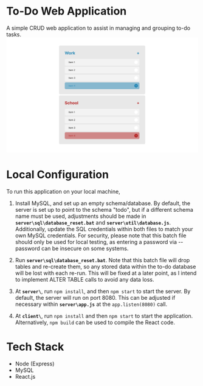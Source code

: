 # To-Do Web Application
A simple CRUD web application to assist in managing and grouping to-do tasks.
![Prototype application design](prototype_image.png)

# Local Configuration
To run this application on your local machine, 

1. Install MySQL, and set up an empty schema/database. By default, the server is set up to point to the schema "todo", but if a different schema name must be used, adjustments should be made in **`server\sql\database_reset.bat`** and **`server\util\database.js`**. Additionally, update the SQL credentials within both files to match your own MySQL credentials. For security, please note that this batch file should only be used for local testing, as entering a password via --password can be insecure on some systems. 

2. Run **`server\sql\database_reset.bat`**. Note that this batch file will drop tables and re-create them, so any stored data within the to-do database will be lost with each re-run. This will be fixed at a later point, as I intend to implement ALTER TABLE calls to avoid any data loss. 

3. At **`server\`**, run `npm install`, and then `npm start` to start the server. By default, the server will run on port 8080. This can be adjusted if necessary within **`server\app.js`** at the `app.listen(8080)` call.

4. At **`client\`**, run `npm install` and then `npm start` to start the application. Alternatively, `npm build` can be used to compile the React code. 

# Tech Stack
- Node (Express)
- MySQL
- React.js
